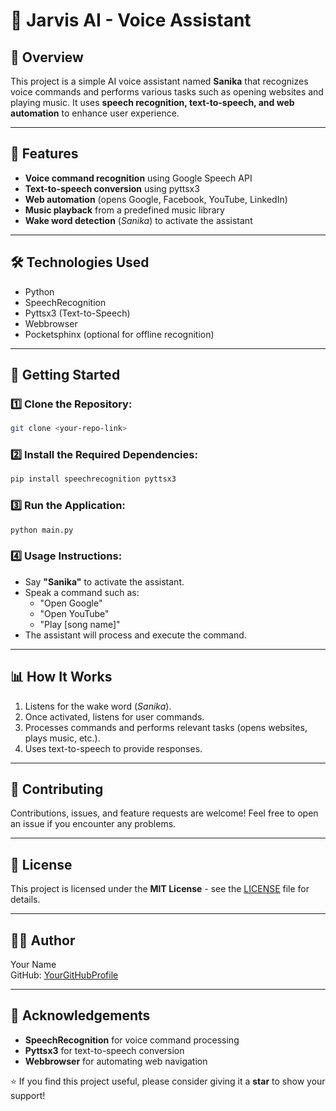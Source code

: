 # 🤖 Jarvis AI - Voice Assistant

## 📌 Overview
This project is a simple AI voice assistant named **Sanika** that recognizes voice commands and performs various tasks such as opening websites and playing music. It uses **speech recognition, text-to-speech, and web automation** to enhance user experience.

---
## 🌟 Features
- **Voice command recognition** using Google Speech API
- **Text-to-speech conversion** using pyttsx3
- **Web automation** (opens Google, Facebook, YouTube, LinkedIn)
- **Music playback** from a predefined music library
- **Wake word detection** (*Sanika*) to activate the assistant

---
## 🛠️ Technologies Used
- Python
- SpeechRecognition
- Pyttsx3 (Text-to-Speech)
- Webbrowser
- Pocketsphinx (optional for offline recognition)

---
## 🚀 Getting Started
### 1️⃣ Clone the Repository:
```bash
git clone <your-repo-link>
```

### 2️⃣ Install the Required Dependencies:
```bash
pip install speechrecognition pyttsx3
```

### 3️⃣ Run the Application:
```bash
python main.py
```

### 4️⃣ Usage Instructions:
- Say **"Sanika"** to activate the assistant.
- Speak a command such as:
  - "Open Google"
  - "Open YouTube"
  - "Play [song name]"
- The assistant will process and execute the command.

---
## 📊 How It Works
1. Listens for the wake word (*Sanika*).
2. Once activated, listens for user commands.
3. Processes commands and performs relevant tasks (opens websites, plays music, etc.).
4. Uses text-to-speech to provide responses.

---
## 🤝 Contributing
Contributions, issues, and feature requests are welcome! Feel free to open an issue if you encounter any problems.

---
## 📜 License
This project is licensed under the **MIT License** - see the [LICENSE](LICENSE) file for details.

---
## 👨‍💻 Author
Your Name  
GitHub: [YourGitHubProfile](https://github.com/YourGitHubProfile)

---
## 🙏 Acknowledgements
- **SpeechRecognition** for voice command processing
- **Pyttsx3** for text-to-speech conversion
- **Webbrowser** for automating web navigation

⭐ If you find this project useful, please consider giving it a **star** to show your support!

